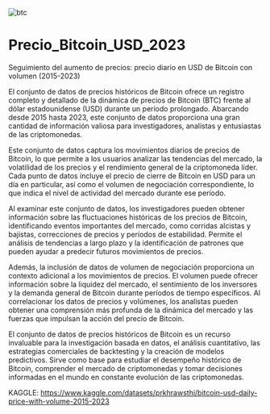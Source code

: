 
  ![btc](https://d4-invdn-com.akamaized.net/content/c464832cc737e96347e2cfc34b8f98b7.jpeg)
# Precio_Bitcoin_USD_2023
Seguimiento del aumento de precios: precio diario en USD de Bitcoin con volumen (2015-2023)


El conjunto de datos de precios históricos de Bitcoin ofrece un registro completo y detallado de la dinámica de precios de Bitcoin (BTC) frente al dólar estadounidense (USD) durante un período prolongado. Abarcando desde 2015 hasta 2023, este conjunto de datos proporciona una gran cantidad de información valiosa para investigadores, analistas y entusiastas de las criptomonedas.

Este conjunto de datos captura los movimientos diarios de precios de Bitcoin, lo que permite a los usuarios analizar las tendencias del mercado, la volatilidad de los precios y el rendimiento general de la criptomoneda líder. Cada punto de datos incluye el precio de cierre de Bitcoin en USD para un día en particular, así como el volumen de negociación correspondiente, lo que indica el nivel de actividad del mercado durante ese período.

Al examinar este conjunto de datos, los investigadores pueden obtener información sobre las fluctuaciones históricas de los precios de Bitcoin, identificando eventos importantes del mercado, como corridas alcistas y bajistas, correcciones de precios y períodos de estabilidad. Permite el análisis de tendencias a largo plazo y la identificación de patrones que pueden ayudar a predecir futuros movimientos de precios.

Además, la inclusión de datos de volumen de negociación proporciona un contexto adicional a los movimientos de precios. El volumen puede ofrecer información sobre la liquidez del mercado, el sentimiento de los inversores y la demanda general de Bitcoin durante períodos de tiempo específicos. Al correlacionar los datos de precios y volúmenes, los analistas pueden obtener una comprensión más profunda de la dinámica del mercado y las fuerzas que impulsan la acción del precio de Bitcoin.

El conjunto de datos de precios históricos de Bitcoin es un recurso invaluable para la investigación basada en datos, el análisis cuantitativo, las estrategias comerciales de backtesting y la creación de modelos predictivos. Sirve como base para estudiar el desempeño histórico de Bitcoin, comprender el mercado de criptomonedas y tomar decisiones informadas en el mundo en constante evolución de las criptomonedas.

KAGGLE: https://www.kaggle.com/datasets/prkhrawsthi/bitcoin-usd-daily-price-with-volume-2015-2023
